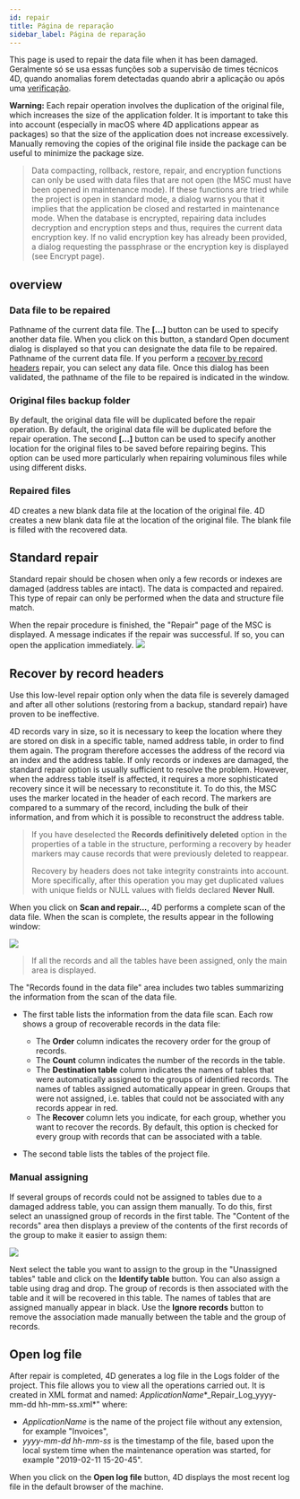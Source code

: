 ```yaml
---
id: repair
title: Página de reparação
sidebar_label: Página de reparação
---
```


This page is used to repair the data file when it has been damaged. Geralmente só se usa essas funções sob a supervisão de times técnicos 4D, quando anomalias forem detectadas quando abrir a aplicação ou após uma [verificação](verify.md).

**Warning:** Each repair operation involves the duplication of the original file, which increases the size of the application folder. It is important to take this into account (especially in macOS where 4D applications appear as packages) so that the size of the application does not increase excessively. Manually removing the copies of the original file inside the package can be useful to minimize the package size.
> Data compacting, rollback, restore, repair, and encryption functions can only be used with data files that are not open (the MSC must have been opened in maintenance mode). If these functions are tried while the project is open in standard mode, a dialog warns you that it implies that the application be closed and restarted in maintenance mode.
> When the database is encrypted, repairing data includes decryption and encryption steps and thus, requires the current data encryption key. If no valid encryption key has already been provided, a dialog requesting the passphrase or the encryption key is displayed (see Encrypt page).

## overview

### Data file to be repaired
Pathname of the current data file. The **[...]** button can be used to specify another data file. When you click on this button, a standard Open document dialog is displayed so that you can designate the data file to be repaired. Pathname of the current data file. If you perform a [recover by record headers](#recover-by-record-headers) repair, you can select any data file. Once this dialog has been validated, the pathname of the file to be repaired is indicated in the window.

### Original files backup folder
By default, the original data file will be duplicated before the repair operation. By default, the original data file will be duplicated before the repair operation. The second **[...]** button can be used to specify another location for the original files to be saved before repairing begins. This option can be used more particularly when repairing voluminous files while using different disks.

### Repaired files
4D creates a new blank data file at the location of the original file. 4D creates a new blank data file at the location of the original file. The blank file is filled with the recovered data.


## Standard repair

Standard repair should be chosen when only a few records or indexes are damaged (address tables are intact). The data is compacted and repaired. This type of repair can only be performed when the data and structure file match.

When the repair procedure is finished, the "Repair" page of the MSC is displayed. A message indicates if the repair was successful. If so, you can open the application immediately. ![](../assets/en/MSC/MSC_RepairOK.png)

## Recover by record headers
Use this low-level repair option only when the data file is severely damaged and after all other solutions (restoring from a backup, standard repair) have proven to be ineffective.

4D records vary in size, so it is necessary to keep the location where they are stored on disk in a specific table, named address table, in order to find them again. The program therefore accesses the address of the record via an index and the address table. If only records or indexes are damaged, the standard repair option is usually sufficient to resolve the problem. However, when the address table itself is affected, it requires a more sophisticated recovery since it will be necessary to reconstitute it. To do this, the MSC uses the marker located in the header of each record. The markers are compared to a summary of the record, including the bulk of their information, and from which it is possible to reconstruct the address table.

> If you have deselected the **Records definitively deleted** option in the properties of a table in the structure, performing a recovery by header markers may cause records that were previously deleted to reappear. 
> 
> Recovery by headers does not take integrity constraints into account. More specifically, after this operation you may get duplicated values with unique fields or NULL values with fields declared **Never Null**.

When you click on **Scan and repair...**, 4D performs a complete scan of the data file. When the scan is complete, the results appear in the following window:

![](../assets/en/MSC/mscrepair2.png)
> If all the records and all the tables have been assigned, only the main area is displayed.

The "Records found in the data file" area includes two tables summarizing the information from the scan of the data file.

- The first table lists the information from the data file scan. Each row shows a group of recoverable records in the data file:
    - The **Order** column indicates the recovery order for the group of records.
    - The **Count** column indicates the number of the records in the table.
    - The **Destination table** column indicates the names of tables that were automatically assigned to the groups of identified records. The names of tables assigned automatically appear in green. Groups that were not assigned, i.e. tables that could not be associated with any records appear in red.
    - The **Recover** column lets you indicate, for each group, whether you want to recover the records. By default, this option is checked for every group with records that can be associated with a table.

- The second table lists the tables of the project file.


### Manual assigning
If several groups of records could not be assigned to tables due to a damaged address table, you can assign them manually. To do this, first select an unassigned group of records in the first table. The "Content of the records" area then displays a preview of the contents of the first records of the group to make it easier to assign them:

![](../assets/en/MSC/mscrepair3.png)

Next select the table you want to assign to the group in the "Unassigned tables" table and click on the **Identify table** button. You can also assign a table using drag and drop. The group of records is then associated with the table and it will be recovered in this table. The names of tables that are assigned manually appear in black. Use the **Ignore records** button to remove the association made manually between the table and the group of records.


## Open log file

After repair is completed, 4D generates a log file in the Logs folder of the project. This file allows you to view all the operations carried out. It is created in XML format and named: *ApplicationName**_Repair_Log_yyyy-mm-dd hh-mm-ss.xml*" where:

- *ApplicationName* is the name of the project file without any extension, for example "Invoices",
- *yyyy-mm-dd hh-mm-ss* is the timestamp of the file, based upon the local system time when the maintenance operation was started, for example "2019-02-11 15-20-45".

When you click on the **Open log file** button, 4D displays the most recent log file in the default browser of the machine.
